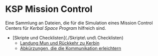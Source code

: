 # KSP Mission Control

Eine Sammlung an Dateien, die für die Simulation eines Mission Control Centers für *Kerbal Space Program* hilfreich sind.

+ [Skripte und Checklisten](./Skripte\ und\ Checklisten)
	+ [Landung Mun und Rückkehr zu Kerbin](./Skripte%20und%20Checklisten/checklist.md)
	+ [Abkürzungen, die die Kommunikation erleichtern](./Skripte%20und%20Checklisten/abbreviations.md)
